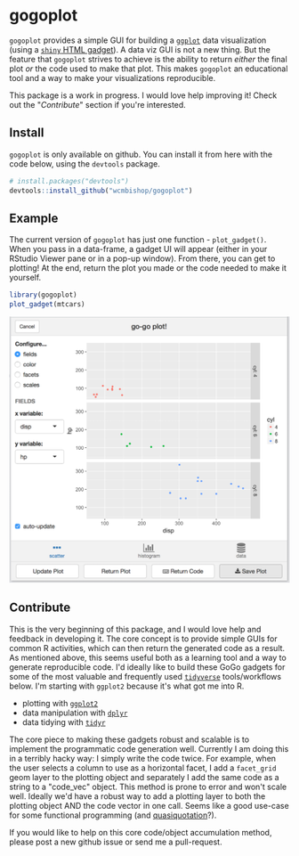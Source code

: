 
gogoplot
========

`gogoplot` provides a simple GUI for building a [`ggplot`](http://ggplot2.tidyverse.org) data visualization (using a [`shiny` HTML gadget](https://shiny.rstudio.com/articles/gadgets.html)). A data viz GUI is not a new thing. But the feature that `gogoplot` strives to achieve is the ability to return *either* the final plot *or* the code used to make that plot. This makes `gogoplot` an educational tool and a way to make your visualizations reproducible.

This package is a work in progress. I would love help improving it! Check out the "*Contribute*" section if you're interested.

Install
-------

`gogoplot` is only available on github. You can install it from here with the code below, using the `devtools` package.

``` r
# install.packages("devtools")
devtools::install_github("wcmbishop/gogoplot")
```

Example
-------

The current version of `gogoplot` has just one function - `plot_gadget()`. When you pass in a data-frame, a gadget UI will appear (either in your RStudio Viewer pane or in a pop-up window). From there, you can get to plotting! At the end, return the plot you made or the code needed to make it yourself.

``` r
library(gogoplot)
plot_gadget(mtcars)
```

<img src="images/gogoplot.png" alt="gogoplot GUI" width="600" />

Contribute
----------

This is the very beginning of this package, and I would love help and feedback in developing it. The core concept is to provide simple GUIs for common R activities, which can then return the generated code as a result. As mentioned above, this seems useful both as a learning tool and a way to generate reproducible code. I'd ideally like to build these GoGo gadgets for some of the most valuable and frequently used [`tidyverse`](https://www.tidyverse.org) tools/workflows below. I'm starting with `ggplot2` because it's what got me into R.

-   plotting with [`ggplot2`](http://ggplot2.tidyverse.org)
-   data manipulation with [`dplyr`](http://dplyr.tidyverse.org)
-   data tidying with [`tidyr`](http://tidyr.tidyverse.org)

The core piece to making these gadgets robust and scalable is to implement the programmatic code generation well. Currently I am doing this in a terribly hacky way: I simply write the code twice. For example, when the user selects a column to use as a horizontal facet, I add a `facet_grid` geom layer to the plotting object and separately I add the same code as a string to a "code\_vec" object. This method is prone to error and won't scale well. Ideally we'd have a robust way to add a plotting layer to both the plotting object AND the code vector in one call. Seems like a good use-case for some functional programming (and [quasiquotation](http://dplyr.tidyverse.org/articles/programming.html#quasiquotation)?).

If you would like to help on this core code/object accumulation method, please post a new github issue or send me a pull-request.

